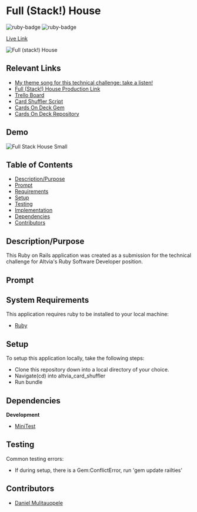 # Full (Stack!) House

<img src="https://img.shields.io/badge/ruby-v2.6.6-red" title="ruby-badge"> <img src="https://img.shields.io/badge/rails-6.1.3-yellow" title="ruby-badge">

[Live Link](https://immense-reaches-91193.herokuapp.com/)

![Full (stack!) House](https://user-images.githubusercontent.com/37354322/111405914-ecbda500-8696-11eb-900d-456d8baec2f0.png)

## Relevant Links
* [My theme song for this technical challenge: take a listen!](https://www.youtube.com/watch?v=9wrmm-PL36o)
* [Full (Stack!) House Production Link](https://immense-reaches-91193.herokuapp.com/)
* [Trello Board](https://trello.com/b/r1uKJ90v/altvia-technical-challenge)
* [Card Shuffler Script](https://github.com/DanielMulitauopele/altvia_card_shuffler)
* [Cards On Deck Gem](https://rubygems.org/gems/cards_on_deck)
* [Cards On Deck Repository](https://github.com/DanielMulitauopele/CardsOnDeck)

## Demo 

![Full Stack House Small](https://user-images.githubusercontent.com/37354322/111409597-e03c4b00-869c-11eb-8b7c-01ee787e52e3.gif)

## Table of Contents

* [Description/Purpose](#descriptionpurpose)
* [Prompt](#prompt)
* [Requirements](#system-requirements)
* [Setup](#setup)
* [Testing](#testing)
* [Implementation](#implementation)
* [Dependencies](#dependencies)
* [Contributors](#contributors)

## Description/Purpose

This Ruby on Rails application was created as a submission for the technical challenge for Altvia's Ruby Software Developer position. 

## Prompt

## System Requirements

This application requires ruby to be installed to your local
machine:

* [Ruby](https://www.ruby-lang.org/en/)

## Setup

To setup this application locally, take the following steps:

* Clone this repository down into a local directory of your choice.
* Navigate(cd) into altvia_card_shuffler
* Run bundle

## Dependencies

**Development**

* [MiniTest](https://github.com/seattlerb/minitest)

## Testing

Common testing errors:

* If during setup, there is a Gem:ConflictError, run 'gem update railties'

## Contributors

* [Daniel Mulitauopele](https://github.com/DanielMulitauopele)
